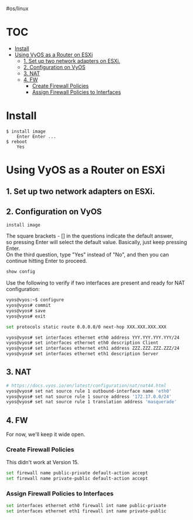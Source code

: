 #os/linux

# TOC <!-- omit in toc -->
- [Install](#install)
- [Using VyOS as a Router on ESXi](#using-vyos-as-a-router-on-esxi)
	- [1. Set up two network adapters on ESXi.](#1-set-up-two-network-adapters-on-esxi)
	- [2. Configuration on VyOS](#2-configuration-on-vyos)
	- [3. NAT](#3-nat)
	- [4. FW](#4-fw)
		- [Create Firewall Policies](#create-firewall-policies)
		- [Assign Firewall Policies to Interfaces](#assign-firewall-policies-to-interfaces)

# Install
```
$ install image
	Enter Enter ...
$ reboot
	Yes
```
# Using VyOS as a Router on ESXi
## 1. Set up two network adapters on ESXi.  
## 2. Configuration on VyOS
```
install image 
```
The square brackets - [] in the questions indicate the default answer,  
so pressing Enter will select the default value.
Basically, just keep pressing Enter.  
On the third question, type "Yes" instead of "No", and then you can continue hitting Enter to proceed.  
```zsh
show config
```
Use the following to verify if two interfaces are present and ready for NAT configuration:  
```zsh
vyos@vyos:~$ configure
vyos@vyos# commit
vyos@vyos# save
vyos@vyos# exit
```
```zsh
set protocols static route 0.0.0.0/0 next-hop XXX.XXX.XXX.XXX
```
```zsh
vyos@vyos# set interfaces ethernet eth0 address YYY.YYY.YYY.YYY/24
vyos@vyos# set interfaces ethernet eth0 description Client
vyos@vyos# set interfaces ethernet eth1 address ZZZ.ZZZ.ZZZ.ZZZ/24
vyos@vyos# set interfaces ethernet eth1 description Server
```

## 3. NAT
```zsh
# https://docs.vyos.io/en/latest/configuration/nat/nat44.html
vyos@vyos# set nat source rule 1 outbound-interface name 'eth0'
vyos@vyos# set nat source rule 1 source address '172.17.0.0/24'
vyos@vyos# set nat source rule 1 translation address 'masquerade'
```

## 4. FW
For now, we'll keep it wide open.
### Create Firewall Policies
This didn't work at Version 15.
```zsh
set firewall name public-private default-action accept
set firewall name private-public default-action accept
```
### Assign Firewall Policies to Interfaces
```zsh
set interfaces ethernet eth0 firewall int name public-private
set interfaces ethernet eth1 firewall int name private-public
```